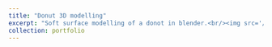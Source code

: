 ```yaml
---
title: "Donut 3D modelling"
excerpt: "Soft surface modelling of a donot in blender.<br/><img src='/images/donut_image_4.png'>"
collection: portfolio
---
```



